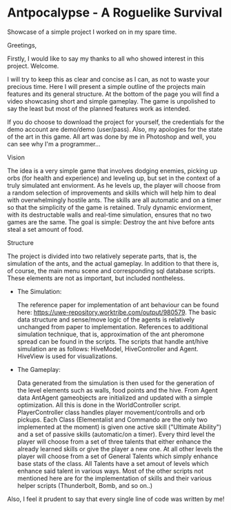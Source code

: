 # Antpocalypse - A Roguelike Survival
Showcase of a simple project I worked on in my spare time.

Greetings,

Firstly, I would like to say my thanks to all who showed interest in this project. Welcome.

I will try to keep this as clear and concise as I can, as not to waste your precious time. Here I will present a simple outline of the projects main features and its general structure. At the bottom of the page you will find a video showcasing short and simple gameplay. The game is unpolished to say the least but most of the planned features work as intended.

If you do choose to download the project for yourself, the credentials for the demo account are demo/demo (user/pass). Also, my apologies for the state of the art in this game. All art was done by me in Photoshop and well, you can see why I'm a programmer...

Vision

  The idea is a very simple game that involves dodging enemies, picking up orbs (for health and experience) and leveling up, but set in the context of a truly simulated ant enviorment. As he levels up, the player will choose from a random selection of improvements and skills which will help him to deal with overwhelmingly hostile ants. The skills are all automatic and on a timer so that the simplicity of the game is retained. Truly dynamic enviorment, with its destructable walls and real-time simulation, ensures that no two games are the same. 
  The goal is simple: Destroy the ant hive before ants steal a set amount of food. 
 
Structure

  The project is divided into two relatively seperate parts, that is, the simulation of the ants, and the actual gameplay. In addition to that there is, of course, the main menu scene and corresponding sql database scripts. These elements are not as important, but included nontheless.
  
  
  - The Simulation:
   
  	The reference paper for implementation of ant behaviour can be found here: https://uwe-repository.worktribe.com/output/980579.
  	The basic data structure and sense/move logic of the agents is relatively unchanged from paper to implementation.
  	References to additional simulation technique, that is, approximation of the ant pheromone spread can be found in the scripts.
  	The scripts that handle ant/hive simulation are as follows: HiveModel, HiveController and Agent. HiveView is used for visualizations.
        
   - The Gameplay:
   
        Data generated from the simulation is then used for the generation of the level elements such as walls, food points and the hive. 
        From Agent data AntAgent gameobjects are initialized and updated with a simple optimization. All this is done in the WorldController script.
        PlayerController class handles player movement/controlls and orb pickups.
        Each Class (Elementalist and Commando are the only two implemented at the moment) is given one active skill ("Ultimate Ability") and a set of passive skills (automatic/on a timer).
        Every third level the player will choose from a set of three talents that either enhance the already learned skills or give the player a new one. 
        At all other levels the player will choose from a set of General Talents which simply enhance base stats of the class.
        All Talents have a set amout of levels which enhance said talent in various ways.
        Most of the other scripts not mentioned here are for the implementation of skills and their various helper scripts (Thunderbolt, Bomb, and so on..)
    
  Also, I feel it prudent to say that every single line of code was written by me!


